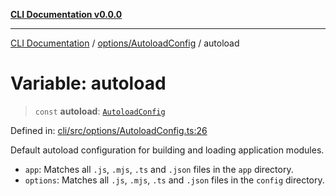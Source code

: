[**CLI Documentation v0.0.0**](../../../README.md)

***

[CLI Documentation](../../../modules.md) / [options/AutoloadConfig](../README.md) / autoload

# Variable: autoload

> `const` **autoload**: [`AutoloadConfig`](../interfaces/AutoloadConfig.md)

Defined in: [cli/src/options/AutoloadConfig.ts:26](https://github.com/stonemjs/cli/blob/918c4879f2a7715f30d46038936ca1a10bb41202/src/options/AutoloadConfig.ts#L26)

Default autoload configuration for building and loading application modules.
- `app`: Matches all `.js`, `.mjs`, `.ts` and `.json` files in the `app` directory.
- `options`: Matches all `.js`, `.mjs`, `.ts` and `.json` files in the `config` directory.
